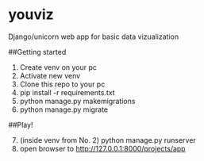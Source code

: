 # youviz
Django/unicorn web app for basic data vizualization

##Getting started

1. Create venv on your pc
2. Activate new venv
3. Clone this repo to your pc
4. pip install -r requirements.txt
5. python manage.py makemigrations
6. python manage.py migrate

##Play!

7. (inside venv from No. 2) python manage.py runserver
8. open browser to http://127.0.0.1:8000/projects/app
